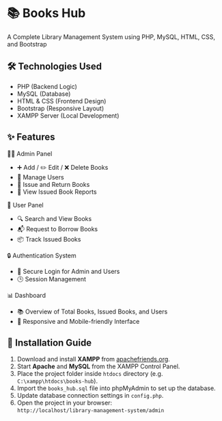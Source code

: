 

<div class="container">
  <div class="text-center mb-5">
    <h1 class="display-4 fw-bold">📚 Books Hub</h1>
    <p class="lead">A Complete Library Management System using PHP, MySQL, HTML, CSS, and Bootstrap</p>
  </div>

  <section class="mb-5">
    <h2>🛠️ Technologies Used</h2>
    <ul class="list-group list-group-flush">
      <li class="list-group-item">PHP (Backend Logic)</li>
      <li class="list-group-item">MySQL (Database)</li>
      <li class="list-group-item">HTML & CSS (Frontend Design)</li>
      <li class="list-group-item">Bootstrap (Responsive Layout)</li>
      <li class="list-group-item">XAMPP Server (Local Development)</li>
    </ul>
  </section>

  <section class="mb-5">
    <h2>✨ Features</h2>
    <div class="card mb-4">
      <div class="card-header bg-primary text-white">🧑‍💼 Admin Panel</div>
      <ul class="list-group list-group-flush">
        <li class="list-group-item">➕ Add / ✏️ Edit / ❌ Delete Books</li>
        <li class="list-group-item">👥 Manage Users</li>
        <li class="list-group-item">📖 Issue and Return Books</li>
        <li class="list-group-item">📄 View Issued Book Reports</li>
      </ul>
    </div>
    <div class="card mb-4">
      <div class="card-header bg-success text-white">👤 User Panel</div>
      <ul class="list-group list-group-flush">
        <li class="list-group-item">🔍 Search and View Books</li>
        <li class="list-group-item">📬 Request to Borrow Books</li>
        <li class="list-group-item">📦 Track Issued Books</li>
      </ul>
    </div>
    <div class="card mb-4">
      <div class="card-header bg-warning text-dark">🔒 Authentication System</div>
      <ul class="list-group list-group-flush">
        <li class="list-group-item">🔐 Secure Login for Admin and Users</li>
        <li class="list-group-item">🕒 Session Management</li>
      </ul>
    </div>
    <div class="card mb-4">
      <div class="card-header bg-info text-white">📊 Dashboard</div>
      <ul class="list-group list-group-flush">
        <li class="list-group-item">📚 Overview of Total Books, Issued Books, and Users</li>
        <li class="list-group-item">📱 Responsive and Mobile-friendly Interface</li>
      </ul>
    </div>
  </section>

  <section class="mb-5">
    <h2>📂 Installation Guide</h2>
    <ol class="list-group list-group-numbered">
      <li class="list-group-item">Download and install <strong>XAMPP</strong> from <a href="https://www.apachefriends.org/index.html" target="_blank">apachefriends.org</a>.</li>
      <li class="list-group-item">Start <strong>Apache</strong> and <strong>MySQL</strong> from the XAMPP Control Panel.</li>
      <li class="list-group-item">Place the project folder inside <code>htdocs</code> directory (e.g. <code>C:\xampp\htdocs\books-hub</code>).</li>
      <li class="list-group-item">Import the <code>books_hub.sql</code> file into phpMyAdmin to set up the database.</li>
      <li class="list-group-item">Update database connection settings in <code>config.php</code>.</li>
      <li class="list-group-item">Open the project in your browser: <br><code>http://localhost/library-management-system/admin</code></li>
    </ol>
  </section>

  
